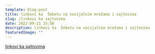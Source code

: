 ```yaml
---
template: blog-post
title: linkovi ka  Šebetu na socijalnim mrežama i sajtovima
slug: /linkovi ka sajtovima
date: 2022-09-21 15:50
description: linkovi ka  Šebetu na socijalnim mrežama i sajtovima
featuredImage: ""
---
```

[linkovi ka sajtovima](https://linktr.ee/schebet)